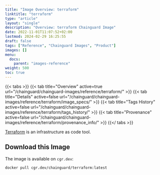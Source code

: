 ```yaml
---
title: "Image Overview: terraform"
linktitle: "terraform"
type: "article"
layout: "single"
description: "Overview: terraform Chainguard Image"
date: 2022-11-01T11:07:52+02:00
lastmod: 2024-02-29 16:25:55
draft: false
tags: ["Reference", "Chainguard Images", "Product"]
images: []
menu: 
  docs: 
    parent: "images-reference"
weight: 500
toc: true
---
```


{{< tabs >}}
{{< tab title="Overview" active=true url="/chainguard/chainguard-images/reference/terraform/" >}}
{{< tab title="Details" active=false url="/chainguard/chainguard-images/reference/terraform/image_specs/" >}}
{{< tab title="Tags History" active=false url="/chainguard/chainguard-images/reference/terraform/tags_history/" >}}
{{< tab title="Provenance" active=false url="/chainguard/chainguard-images/reference/terraform/provenance_info/" >}}
{{</ tabs >}}



<!--overview:start-->
[Terraform](https://github.com/hashicorp/terraform) is an infrastructure as code tool.
<!--overview:end-->

<!--getting:start-->
## Download this Image
The image is available on `cgr.dev`:

```
docker pull cgr.dev/chainguard/terraform:latest
```
<!--getting:end-->

<!--body:start-->
<!--body:end-->

